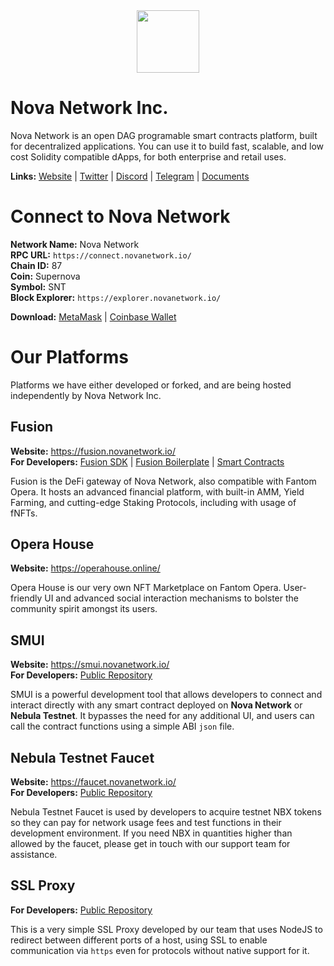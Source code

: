 <div id="header" align="center">
  <img src="https://1479452965-files.gitbook.io/~/files/v0/b/gitbook-x-prod.appspot.com/o/spaces%2Fw8N76RudwAt1Iyty0Cmd%2Fuploads%2FUNk8CEby24VcO2XFyEmA%2F256SNT.png?alt=media&token=0cbfaa87-195a-447b-b9b8-4efedb699286" width="100"/>
</div>

# Nova Network Inc.
Nova Network is an open DAG programable smart contracts platform, built for decentralized applications. You can use it to build fast, scalable, and low cost Solidity compatible dApps, for both enterprise and retail uses.

**Links:** [Website](https://www.novanetwork.io/) | [Twitter](https://twitter.com/novafinofficial) | [Discord](https://discord.gg/novanetwork) | [Telegram](https://t.me/novachannelofficial) | [Documents](https://docs.novanetwork.io/)

# Connect to Nova Network

**Network Name:** Nova Network  
**RPC URL:** `https://connect.novanetwork.io/`  
**Chain ID:** 87  
**Coin:** Supernova  
**Symbol:** SNT  
**Block Explorer:** `https://explorer.novanetwork.io/`  

**Download:** [MetaMask](https://metamask.io/download/) | [Coinbase Wallet](https://coinbase-wallet.onelink.me/q5Sx/fdb9b250)

# Our Platforms
Platforms we have either developed or forked, and are being hosted independently by Nova Network Inc.

## Fusion
**Website:** https://fusion.novanetwork.io/  
**For Developers:** [Fusion SDK](https://github.com/nova-network-inc/fusion-sdk) | [Fusion Boilerplate](https://github.com/nova-network-inc/fusion-boilerplate) | [Smart Contracts](https://github.com/nova-network-inc/fusion-public-contracts)
  
Fusion is the DeFi gateway of Nova Network, also compatible with Fantom Opera. It hosts an advanced financial platform, with built-in AMM, Yield Farming, and cutting-edge Staking Protocols, including with usage of fNFTs.

## Opera House
**Website:** https://operahouse.online/  

Opera House is our very own NFT Marketplace on Fantom Opera. User-friendly UI and advanced social interaction mechanisms to bolster the community spirit amongst its users.

## SMUI
**Website:** https://smui.novanetwork.io/  
**For Developers:** [Public Repository](https://github.com/nova-network-inc/smui)  

SMUI is a powerful development tool that allows developers to connect and interact directly with any smart contract deployed on **Nova Network** or **Nebula Testnet**. It bypasses the need for any additional UI, and users can call the contract functions using a simple ABI `json` file.

## Nebula Testnet Faucet
**Website:** https://faucet.novanetwork.io/  
**For Developers:** [Public Repository](https://github.com/nova-network-inc/faucet)  

Nebula Testnet Faucet is used by developers to acquire testnet NBX tokens so they can pay for network usage fees and test functions in their development environment. If you need NBX in quantities higher than allowed by the faucet, please get in touch with our support team for assistance.

## SSL Proxy
**For Developers:** [Public Repository](https://github.com/nova-network-inc/ssl-proxy)  

This is a very simple SSL Proxy developed by our team that uses NodeJS to redirect between different ports of a host, using SSL to enable communication via `https` even for protocols without native support for it.
